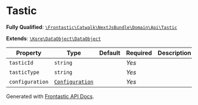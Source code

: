 #  Tastic

**Fully Qualified**: [`\Frontastic\Catwalk\NextJsBundle\Domain\Api\Tastic`](../../../../../src/php/NextJsBundle/Domain/Api/Tastic.php)

**Extends**: [`\Kore\DataObject\DataObject`](https://github.com/kore/DataObject)

Property|Type|Default|Required|Description
--------|----|-------|--------|-----------
`tasticId` | `string` |  | *Yes* | 
`tasticType` | `string` |  | *Yes* | 
`configuration` | [`Configuration`](Tastic/Configuration.md) |  | *Yes* | 

Generated with [Frontastic API Docs](https://github.com/FrontasticGmbH/apidocs).
